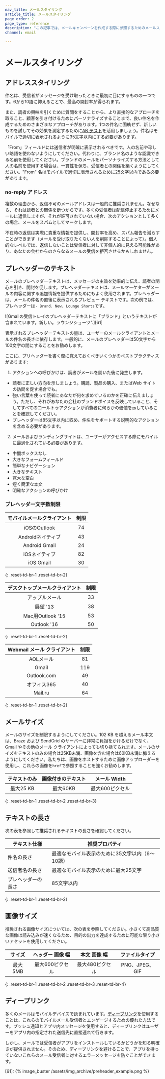 ```yaml
---
nav_title: メールスタイリング
article_title: メールスタイリング
page_order: 2
page_type: reference
description: "この記事では、メールキャンペーンを作成する際に参照するためのメールスタイリングのベストプラクティスを概説します。"
channel: email

---
```


# メールスタイリング

## アドレススタイリング

件名は、受信者がメッセージを受け取ったときに最初に目にするものの一つです。6から10語に抑えることで、最高の開封率が得られます。 

また、読者の興味を引くために質問をすることから、より直接的なアプローチを取ること、顧客を引き付けるためにパーソナライズすることまで、良い件名を作成するためのさまざまなアプローチがあります。1つの件名に固執せず、新しいものを試してその効果を測定するために[AB テスト]({{site.baseurl}}/user_guide/engagement_tools/testing/multivariant_testing/#what-are-multivariate-and-ab-testing/)を活用しましょう。件名はモバイルで適切に表示されるように35文字以内にする必要があります。

「From」フィールドには送信者が明確に表示されるべきです。人の名前や珍しい略語を使わないようにしてください。代わりに、ブランド名のような認識できる名前を使用してください。ブランドのメールをパーソナライズする方法として人の名前を使用する場合は、一貫性を保ち、受信者との関係を築くようにしてください。"From" 名はモバイルで適切に表示されるために25文字以内である必要があります。

### no-reply アドレス

複数の理由から、返信不可のメールアドレスは一般的に推奨されません。なぜなら、それは読者との関係を断つからです。多くの受信者は配信停止するためにメールに返信しますが、それが許可されていない場合、次のアクションとして多くの場合、メールをスパムとしてマークします。

不在時の返信は実際に貴重な情報を提供し、開封率を高め、スパム報告を減らすことができます（メールを受け取りたくない人を削除することによって）。個人的なレベルでは、返信しないことは受信者に対して非個人的に見える可能性があり、あなたの会社からのさらなるメールの受信を拒否させるかもしれません。

## プレヘッダーのテキスト

メールのプレヘッダーテキストは、メッセージの主旨を効率的に伝え、読者の関心を引き、開封を促します。プレヘッダーテキストは、メールマーケターがメールの内容に関する追加情報を提供するためにもよく使用されます。プレヘッダーは、メールの件名の直後に表示されるプレビュー テキストです。次の例では、プレヘッダーは`- Brand. New. Lounge Shorts`です。

![Gmailの受信トレイのプレヘッダーテキストに「ブランド」というテキストが含まれています。新しい。ラウンジショーツ".][61]

表示されるプレヘッダーテキストの量は、ユーザーのメールクライアントとメールの件名の長さに依存します。一般的に、メールのプレヘッダーは50文字から100文字の間にすることをお勧めします。

ここに、プリヘッダーを書く際に覚えておくべきいくつかのベストプラクティスがあります:

1. アクションへの呼びかけは、読者がメールを開いた後に発生します。
  - 読者に正しい方向を示しましょう。購読、製品の購入、またはWeb サイトの訪問を促す場合でも。
  - 強い言葉を使って読者にあなたが何を求めているのかを正確に伝えましょう。ただし、それがあなたの会社のブランドボイスを反映していること、そしてすべてのコールトゥアクションが消費者に何らかの価値を示していることを確認してください。
  - プレヘッダーは85文字以内に収め、件名をサポートする説明的なアクションを含める必要があります。

2. メールおよびランディングサイトは、ユーザーがアクセスする際にモバイルに最適化されている必要があります。
  - 中間ボックスなし
  - 大きなフォームフィールド
  - 簡単なナビゲーション
  - 大きなテキスト
  - 寛大な空白
  - 短く簡潔な本文
  - 明確なアクションの呼びかけ

### プレヘッダー文字数制限

  |   モバイルメールクライアント  |  制限  |
  |:----------------------:|:-------:|
  | iOSのOutlook            | 74      |
  | Androidネイティブ         | 43      |
  | Android Gmail          | 24      |
  | iOSネイティブ             | 82      |
  | iOS Gmail              | 30      |
  {: .reset-td-br-1 .reset-td-br-2}

  |  デスクトップメールクライアント  |  制限  |
  |:----------------------:|:-------:|
  | アップルメール             | 33      |
  | 展望 '13            | 38      |
  | Mac用Outlook '15   | 53      |
  | Outlook '16            | 50      |
  {: .reset-td-br-1 .reset-td-br-2}


  |  Webmail メール クライアント  |  制限  |
  |:----------------------:|:-------:|
  | AOLメール               | 81      |
  | Gmail                  | 119     |
  | Outlook.com            | 49      |
  | オフィス365             | 40      |
  | Mail.ru                | 64      |
  {: .reset-td-br-1 .reset-td-br-2}

## メールサイズ

メールのサイズを制限するようにしてください。102 KB を超えるメール本文は、Braze および SendGrid のサーバーに非常に負担をかけるだけでなく、Gmail やその他のメール クライアントによっても切り捨てられます。メールのサイズをテキストのみの場合は25KB未満、画像を含む場合は60KB未満に抑えるようにしてください。私たちは、画像をホストするために画像アップローダーを使用し、これらの画像を`href`で参照することを強くお勧めします。

|   テキストのみ   | 画像付きのテキスト |     メール Width    |
|:-------------:|:----------------:|:------------------:|
| 最大25 KB |   最大60KB   | 最大600ピクセル |
{: .reset-td-br-1 .reset-td-br-2 .reset-td-br-3}

## テキストの長さ

次の表を参照して推奨されるテキストの長さを確認してください。

| テキスト仕様 | 推奨プロパティ |
| --- | --- |
| 件名の長さ | 最適なモバイル表示のために35文字以内（6〜10語） |
| 送信者名の長さ | 最適なモバイル表示のために最大25文字 |
| プレヘッダーの長さ | 85文字以内 |
{: .reset-td-br-1 .reset-td-br-2}

## 画像サイズ

推奨される画像サイズについては、次の表を参照してください。小さくて高品質な画像は読み込みが速くなるため、目的の出力を達成するために可能な限り小さいアセットを使用してください。

|     サイズ    | ヘッダー 画像 幅 |  本文 画像 幅  |   ファイルタイプ  |
|:-----------:|:------------------:|:------------------:|:-------------:|
| 最大5MB | 最大600ピクセル | 最大480ピクセル | PNG、JPEG、GIF |
{: .reset-td-br-1 .reset-td-br-2 .reset-td-br-3 .reset-td-br-4}

## ディープリンク

多くのメールはモバイルデバイスで読まれています。[ディープリンク]({{site.baseurl}}/user_guide/personalization_and_dynamic_content/deep_linking_to_in-app_content/)を使用することは、これらのモバイルメール受信者とエンゲージするための優れた方法です。プッシュ通知とアプリ内メッセージを使用すると、ディープリンクはユーザーをアプリ内の指定された送信先に直接連れて行きます。 

しかし、メールでは受信者がアプリをインストールしているかどうかを知る明確さが提供されません。そのため、ディープリンクを避けることで、アプリを持っていないこれらのメール受信者に対するエラーメッセージを防ぐことができます。

[61]: {% image_buster /assets/img_archive/preheader_example.png %}
